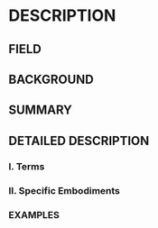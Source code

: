 # DESCRIPTION

## FIELD

## BACKGROUND

## SUMMARY

## DETAILED DESCRIPTION

### I. Terms

### II. Specific Embodiments

### EXAMPLES

